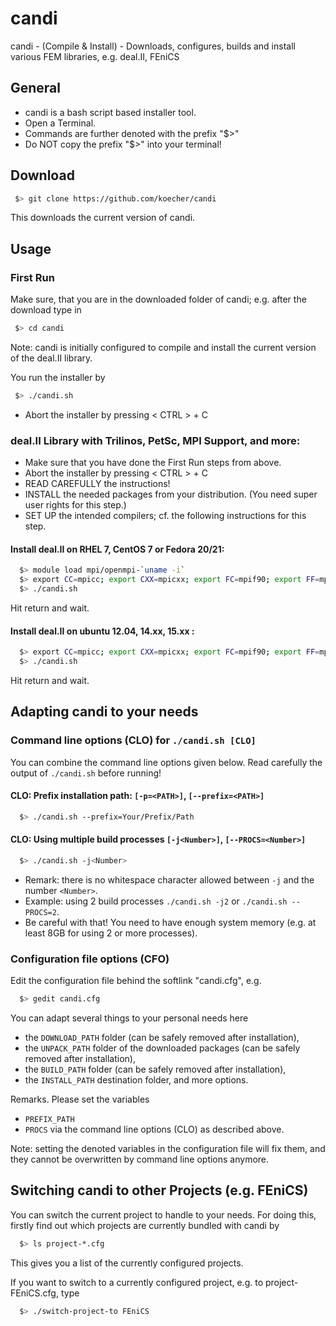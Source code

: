 candi
=====

candi - (Compile &amp; Install) - Downloads, configures, builds and install various FEM libraries, e.g. deal.II, FEniCS

General
----

* candi is a bash script based installer tool.
* Open a Terminal.
* Commands are further denoted with the prefix "$>"
* Do NOT copy the prefix "$>" into your terminal!

Download
----

```bash
 $> git clone https://github.com/koecher/candi
```
This downloads the current version of candi.

Usage
----

### First Run
Make sure, that you are in the downloaded folder of candi; e.g. after the download type in
```bash
 $> cd candi
```
Note: candi is initially configured to compile and install the current version of the deal.II library.

You run the installer by
```bash
 $> ./candi.sh
```
* Abort the installer by pressing < CTRL > + C

### deal.II Library with Trilinos, PetSc, MPI Support, and more:
* Make sure that you have done the First Run steps from above.
* Abort the installer by pressing < CTRL > + C
* READ CAREFULLY the instructions!
* INSTALL the needed packages from your distribution. (You need super user rights for this step.)
* SET UP the intended compilers; cf. the following instructions for this step.

#### Install deal.II on RHEL 7, CentOS 7 or Fedora 20/21:
```bash
  $> module load mpi/openmpi-`uname -i`
  $> export CC=mpicc; export CXX=mpicxx; export FC=mpif90; export FF=mpif77
  $> ./candi.sh
```
Hit return and wait.

#### Install deal.II on ubuntu 12.04, 14.xx, 15.xx :
```bash
  $> export CC=mpicc; export CXX=mpicxx; export FC=mpif90; export FF=mpif77
  $> ./candi.sh
```
Hit return and wait.

Adapting candi to your needs
----

### Command line options (CLO) for `./candi.sh [CLO]`

You can combine the command line options given below.
Read carefully the output of `./candi.sh` before running!

#### CLO: Prefix installation path: `[-p=<PATH>]`, `[--prefix=<PATH>]`
```bash
  $> ./candi.sh --prefix=Your/Prefix/Path
```

#### CLO: Using multiple build processes `[-j<Number>]`, `[--PROCS=<Number>]`
```bash
  $> ./candi.sh -j<Number>
```
* Remark: there is no whitespace character allowed between `-j` and the number `<Number>`.
* Example: using 2 build processes `./candi.sh -j2` or `./candi.sh --PROCS=2`.
* Be careful with that! You need to have enough system memory (e.g. at least 8GB for using 2 or more processes).

### Configuration file options (CFO)

Edit the configuration file behind the softlink "candi.cfg", e.g.
```bash
  $> gedit candi.cfg
```
You can adapt several things to your personal needs here
* the `DOWNLOAD_PATH` folder (can be safely removed after installation),
* the `UNPACK_PATH` folder of the downloaded packages (can be safely removed after installation),
* the `BUILD_PATH` folder (can be safely removed after installation),
* the `INSTALL_PATH` destination folder,
and more options.

Remarks. Please set the variables
* `PREFIX_PATH`
* `PROCS`
via the command line options (CLO) as described above.

Note: setting the denoted variables in the configuration file will fix them,
and they cannot be overwritten by command line options anymore.


Switching candi to other Projects (e.g. FEniCS)
----

You can switch the current project to handle to your needs.
For doing this, firstly find out which projects are currently bundled with candi by
```bash
  $> ls project-*.cfg
```
This gives you a list of the currently configured projects.

If you want to switch to a currently configured project, e.g. to project-FEniCS.cfg, type
```bash
  $> ./switch-project-to FEniCS
```
